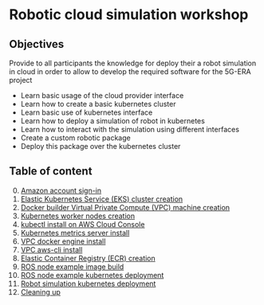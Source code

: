 # Robotic cloud simulation workshop

## Objectives

Provide to all participants the knowledge for deploy their a robot simulation in cloud in order to allow to develop the required software for the 5G-ERA project

- Learn basic usage of the cloud provider interface
- Learn how to create a basic kubernetes cluster
- Learn basic use of kubernetes interface
- Learn how to deploy a simulation of robot in kubernetes
- Learn how to interact with the simulation using different interfaces
- Create a custom robotic package
- Deploy this package over the kubernetes cluster


## Table of content

0. [Amazon account sign-in](00-signin/README.md)
1. [Elastic Kubernetes Service (EKS) cluster creation](01-kubernetes-cluster-creation/README.md)
2. [Docker builder Virtual Private Compute (VPC) machine creation](02-vpc-creation/README.md)
3. [Kubernetes worker nodes creation](03-creating-worker-nodes/README.md)
4. [kubectl install on AWS Cloud Console](04-kubectl-install/README.md)
5. [Kubernetes metrics server install](05-metrics-server/README.md)
6. [VPC docker engine install](06-vpc-docker-install/README.md)
7. [VPC aws-cli install](07-vpc-aws-cli-install/README.md)
8. [Elastic Container Registry (ECR) creation](08-registry-creation/README.md)
9. [ROS node example image build](09-docker-image-creation/README.md)
10. [ROS node example kubernetes deployment](10-image-deployment/README.md)
11. [Robot simulation kubernetes deployment](11-deploy-robot-simulation/README.md)
12. [Cleaning up](12-cleaning-up/README.md)
